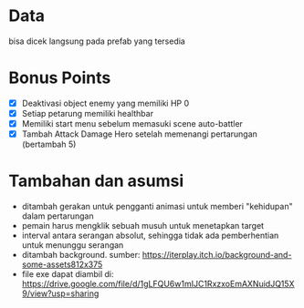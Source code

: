 # Data
bisa dicek langsung pada prefab yang tersedia

# Bonus Points
- [x] Deaktivasi object enemy yang memiliki HP 0
- [x] Setiap petarung memiliki healthbar
- [x] Memiliki start menu sebelum memasuki scene auto-battler
- [x] Tambah Attack Damage Hero setelah memenangi pertarungan (bertambah 5)

# Tambahan dan asumsi
- ditambah gerakan untuk pengganti animasi untuk memberi "kehidupan" dalam pertarungan
- pemain harus mengklik sebuah musuh untuk menetapkan target
- interval antara serangan absolut, sehingga tidak ada pemberhentian untuk menunggu serangan
- ditambah background. sumber: https://iterplay.itch.io/background-and-some-assets812x375
- file exe dapat diambil di: https://drive.google.com/file/d/1gLFQU6w1mIJC1RxzxoEmAXNuidJQ15X9/view?usp=sharing
